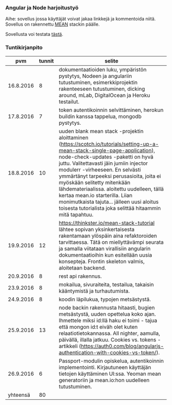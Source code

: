 
### Angular ja Node harjoitustyö

Aihe: sovellus jossa käyttäjät voivat jakaa linkkejä ja kommentoida niitä.  
Sovellus on rakennettu [MEAN](https://en.wikipedia.org/wiki/MEAN_(software_bundle)) stackin päälle.  

Sovellusta voi testata [tästä](http://latgdl.herokuapp.com/#/home).  


### Tuntikirjanpito

|pvm|tunnit|selite|
|---|---|---|
|16.8.2016|8|dokumentaatioiden luku, ympäristön pystytys, Nodeen ja angulariin tutustuminen, esimerkkiprojektin rakenteeseen tutustuminen, dicking around, mLab, DigitalOcean ja Heroku testailut.|
|17.8.2016|7|token autentikoinnin selvittäminen, herokun buildin kanssa tappelua, mongodb pystytys.|
|18.8.2016|10|uuden blank mean stack -projektin aloittaminen (https://scotch.io/tutorials/setting-up-a-mean-stack-single-page-application), node-check-updates -paketti on hyvä juttu. Valitettavasti jäin jumiin injector modulerr -virheeseen. En selvästi ymmärtänyt tarpeeksi perusasioita, joita ei myöskään selitetty mitenkään lähdemateriaalissa. aloitettu uudelleen, tällä kertaa mean.io starterilla. Liian monimutkaista tajuta... jälleen uusi aloitus toisesta tutorialista joka selittää hitaammin mitä tapahtuu.|
|19.9.2016|12|https://thinkster.io/mean-stack-tutorial lähtee sopivan yksinkertaisesta rakentamaan ylöspäin aina refaktoroiden tarvittaessa. Tätä on miellyttävämpi seurata ja samalla viitataan virallisiin angularin dokumentaatioihin kun esitellään uusia konsepteja. Frontin skeleton valmis, aloitetaan backend.|
|20.9.2016|8|rest api rakennus.|
|23.9.2016|8|mokailua, sivuraiteita, testailua, takaisin kääntymistä ja turhautumista.|
|24.9.2016|8|koodin läpilukua, typojen metsästystä.|
|25.9.2016|13|node backin rakennusta hitaasti, bugien metsästystä, uuden opettelua koko ajan. Ihmettele miksi id:llä haku ei toimi - tajua että mongon id:t eiväh olet kuten relaatiotietokannassa. All nighter, aamulla, päivällä, illalla jatkuu. Cookies vs. tokens -artikkeli (https://auth0.com/blog/angularjs-authentication-with-cookies-vs-token/).|
|26.9.2016|6|Passport-modulin opiskelua, autentikoinnin implementointi. Kirjautuneen käyttäjän tietojen käyttäminen UI:ssa. Yeoman mean generatoriin ja mean.io:hon uudelleen tutustuminen.|
|yhteensä|80||
